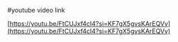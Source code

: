 #youtube video link

[https://youtu.be/FtCUJxf4cI4?si=KF7gX5gvsKArEQVv](https://youtu.be/FtCUJxf4cI4?si=KF7gX5gvsKArEQVv)
